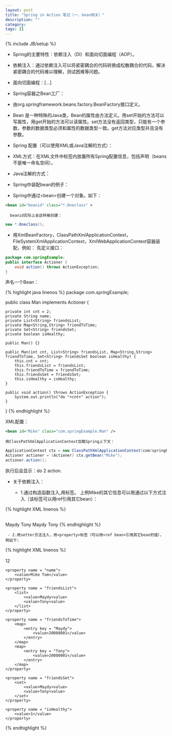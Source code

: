 ```yaml
---
layout: post
title: "Spring in Action 笔记（一、bean相关）"
description: ""
category: 
tags: []
---
```

{% include JB/setup %}

- Spring的主要特性：依赖注入（DI）和面向切面编程（AOP）。
 - 依赖注入：通过依赖注入可以将紧密耦合的代码转换成松散耦合的代码，解决紧密耦合的代码难以理解，测试困难等问题。
 - 面向切面编程：[...]

- Spring容器之Bean工厂：
 - 由org.springframework.beans.factory.BeanFactory接口定义。
 - Bean 是一种特殊的Java类，Bean的属性由方法定义。用set开始的方法可以写属性，用get开始的方法可以读属性。set方法没有返回类型，只能有一个参数，参数的数据类型必须和属性的数据类型一致。get方法对应类型并且没有参数。

- Spring 配置（可以使用XML或Java注解的方式）：
 - XML方式：在XML文件中<beans>标签内放置所有Spring配置信息，包括<bean>声明（beans不是唯一命名空间）。
 - Java注解的方式：

- Spring中装配bean的例子：
 - Spring中通过\<bean\>创建一个对象。如下：

```XML
<bean id="beanid" class="*.Oneclass" >
```

      beanid实际上会这样被创建：

```java
new *.Oneclass();
```

  - 用XmlBeanFactory，ClassPathXmlApplicationContext，FileSystemXmlApplicationContext，XmlWebApplicationContext容器装配，例如： 
    先定义接口：

```java
package com.springExample;
public interface Actioner {
	void action() throws ActionException;
}
```

声名一个Bean：

{% highlight java linenos %}
package com.springExample;

public class Man implements Actioner {

	private int cnt = 2;
	private String name;
	private List<String> friendsList;
	private Map<String,String> friendToTime;
	private Set<String> friendsSet;
	private boolean isHealthy;

	public Man() {}

	public Man(int cnt, List<String> friendsList, Map<String,String> friendToTime, Set<String> friendsSet boolean isHealthy) {
		this.cnt = cnt;
		this.friendsList = friendsList;
		this.friendToTime = friendToTime;
		this.friendsSet = friendsSet;
		this.isHealthy = isHealthy;
	}

	public void action() throws ActionException {
		System.out.println("do "+cnt+" action");
	}

}
{% endhighlight %}

XML配置：

```XML
<bean id="Mike" class="com.springExample.Man" />
```

    用ClassPathXmlApplicationContext加载Spring上下文：

```java
ApplicationContext ctx = new ClassPathXmlApplicationContext(com/springExample/spring-Example.xml);
Actioner actioner = (Actioner) ctx.getBean("Mike");
actioner.action();
```

执行后会显示：do 2 action.
  
  - 关于依赖注入：

     - 1.通过构造函数注入,用<constructor-arg>标签。
上例Mike的其它信息可以用<constructor-arg>通过以下方式注入（该标签可以用ref引用其它bean）：

{% highlight XML linenos %}
<bean id="Mike" class="com.springExample.Man">  
   <constructor-arg value="12" index="0" >  
   </constructor-arg>  

   <constructor-arg value="Mike Tom" index="1" >  
   </constructor-arg>  
	 
   <constructor-arg index="2">  
	 <list>  
		<value>Maydy</value>  
		<value>Tony</value>  
	 </list>  
   </constructor-arg>  

   <constructor-arg index="3">  
	   <map>  
		  <entry key="Maydy" value="20010801"></entry>  
		  <entry key="Tony" value="20020901"></entry>  
	   </map>  
   </constructor-arg>  
	 
   <constructor-arg index="4">  
	  <set>  
		 <value>Maydy</value>  
		 <value>Tony</value>  
	  </set>  
   </constructor-arg>  
  
   <constructor-arg index="5" value="1">  
   </constructor-arg>  
</bean>  
{% endhighlight %}

     - 2.用setter方法注入，用<property>标签（可以用<ref bean>引用其它bean的值），例如下:

{% highlight XML linenos %}
<bean id="Mike" class="com.springExample.Man">  
	<property name = "cnt">  
		<value>12</value>  
	</property>  

	<property name = "name">   
		<value>Mike Tom</value>  
	</property>

	<property name = "friendsList">
		<list>
			<value>Maydy<value>
			<value>Tony<value>
		</list>
	</property>

	<property name = "friendsToTime">
		<map>
			<entry key = "Maydy">
				<value>20080801</value>
			</entry>
		</map>
		<map>
			<entry key = "Tony">
				<value>20080901</value>
			</entry>
		</map>
	</property>

	<property name = "friendsSet">
		<set>
			<value>Maydy<value>
			<value>Tony<value>
		</set>
	</property>

	<property name = "isHealthy">
		<value>1</value>
	</property>
</bean>
{% endhighlight %}
